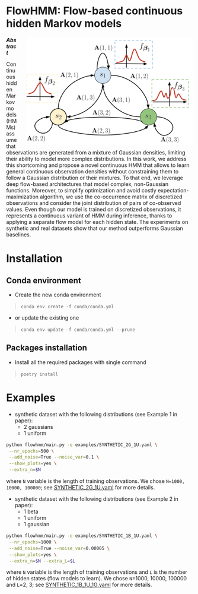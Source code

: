 # FlowHMM: Flow-based continuous hidden Markov models
<img alt="FlowHMM schema" style="float: right; width: 450px; padding-left: 25px" src="img/FlowHMM_schema.png">

***Abstract***

Continuous hidden Markov models (HMMs) assume that observations 
are generated from a mixture of Gaussian densities, limiting their ability to model more complex distributions. 
In this work, we address this shortcoming and propose a novel continuous HMM
that allows to learn general continuous observation densities without constraining them to follow a Gaussian 
distribution or their mixtures.
To that end, we leverage deep flow-based architectures that model complex, non-Gaussian functions. Moreover, 
to simplify optimization and avoid costly expectation-maximization algorithm, we use the co-occurrence matrix
of discretized observations and consider the joint distribution of pairs of co-observed values.
Even though our model is trained on discretized observations, 
it represents a continuous variant of HMM during inference, thanks 
to applying a separate flow model for each hidden state. The experiments 
on synthetic and real datasets show that our method outperforms 
Gaussian baselines.

# Installation
## Conda environment
* Create the new conda environment
> `conda env create -f conda/conda.yml`
* or update the existing one
> `conda env update -f conda/conda.yml --prune`

## Packages installation
* Install all the required packages with single command
> `poetry install`

# Examples

* synthetic dataset with the following distributions (see Example 1 in paper):
  * 2 gaussians
  * 1 uniform
```bash
python flowhmm/main.py -e examples/SYNTHETIC_2G_1U.yaml \
 --nr_epochs=500 \
 --add_noise=True --noise_var=0.1 \
 --show_plots=yes \
 --extra_n=$N 
```
where `N` variable is the length of training observations.
We chose `N=1000, 10000, 100000`; see [SYNTHETIC_2G_1U.yaml](examples/SYNTHETIC_2G_1U.yaml) for more details.

* synthetic dataset with the following distributions (see Example 2 in paper):
  * 1 beta
  * 1 uniform
  * 1 gaussian

```bash
python flowhmm/main.py -e examples/SYNTHETIC_1B_1U.yaml \
 --nr_epochs=1000 \
 --add_noise=True --noise_var=0.00005 \
 --show_plots=yes \
 --extra_n=$N --extra_L=$L 
```
where `N` variable is the length of training observations and `L`
is the number of hidden states (flow models to learn).
We chose `N`=1000, 10000, 100000 and `L`=2, 3;
see [SYNTHETIC_1B_1U_1G.yaml](examples/SYNTHETIC_1B_1U_1G.yaml) for more details.